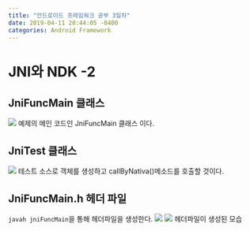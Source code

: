```yaml
---
title: "안드로이드 프레임워크 공부 3일차"
date: 2019-04-11 20:44:05 -0400
categories: Android Framework
---
```


JNI와 NDK -2
=============


JniFuncMain 클래스 
-------------
<img src="https://user-images.githubusercontent.com/48199401/55968832-b9f32100-5cb7-11e9-8744-4050fe657888.PNG">
예제의 메인 코드인 JniFuncMain 클래스 이다.

JniTest 클래스
-------------
<img src="https://user-images.githubusercontent.com/48199401/55969127-3be34a00-5cb8-11e9-8a16-0404eacd48aa.PNG">
테스트 소스로 객체를 생성하고 callByNativa()메소드를 호출할 것이다. 

JniFuncMain.h 헤더 파일
-------------
```javah jniFuncMain```을 통해 헤더파일을 생성한다.
<img src="https://user-images.githubusercontent.com/48199401/55969477-d2177000-5cb8-11e9-89f2-ff0d700c8ffa.PNG">
<img src="https://user-images.githubusercontent.com/48199401/55969520-e3f91300-5cb8-11e9-8338-1fc17cd15a06.PNG">
헤더파일이 생성된 모습
